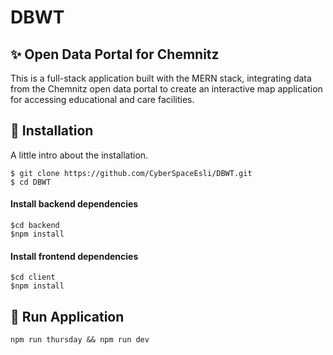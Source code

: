 # DBWT 

## ✨ Open Data Portal for Chemnitz
This is a full-stack application built with the MERN stack, integrating data from the Chemnitz open data portal to create an interactive map application for accessing educational and care facilities.

## 📝 Installation

A little intro about the installation. 
```
$ git clone https://github.com/CyberSpaceEsli/DBWT.git
$ cd DBWT
```

#### Install backend dependencies
```
$cd backend
$npm install
```

#### Install frontend dependencies
```
$cd client
$npm install
```

## 🚀 Run Application

``npm run thursday && npm run dev``